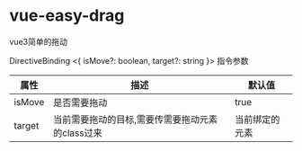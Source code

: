 # vue-easy-drag
vue3简单的拖动

DirectiveBinding <{ isMove?: boolean, target?: string }> 指令参数

| 属性   | 描述                                             | 默认值         |
| ------ | ------------------------------------------------ | -------------- |
| isMove | 是否需要拖动                                     | true           |
| target | 当前需要拖动的目标,需要传需要拖动元素的class过来 | 当前绑定的元素 |

